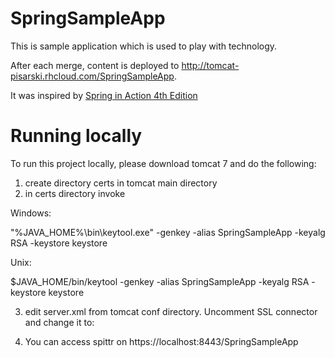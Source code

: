# SpringSampleApp

This is sample application which is used to play with technology.

After each merge, content is deployed to http://tomcat-pisarski.rhcloud.com/SpringSampleApp.

It was inspired by [Spring in Action 4th Edition](http://www.amazon.com/Spring-Action-Craig-Walls/dp/161729120X)

# Running locally

To run this project locally, please download tomcat 7 and do the following:
 1. create directory certs in tomcat main directory
 2. in certs directory invoke 		
	
Windows:

"%JAVA_HOME%\bin\keytool.exe" -genkey -alias SpringSampleApp -keyalg RSA -keystore keystore

Unix:

$JAVA_HOME/bin/keytool -genkey -alias SpringSampleApp -keyalg RSA -keystore keystore

 3. edit server.xml from tomcat conf directory. Uncomment SSL connector and change it to:
 
<Connector
           protocol="org.apache.coyote.http11.Http11Protocol"
           port="8443" maxThreads="200"
           scheme="https" secure="true" SSLEnabled="true"
           keystoreFile="<PATH_TO_KEYSTORE>" keystorePass="<PASS_TO_KEYSTORE>"
           clientAuth="false" sslProtocol="TLS"/>
		   
 4. You can access spittr on https://localhost:8443/SpringSampleApp
 